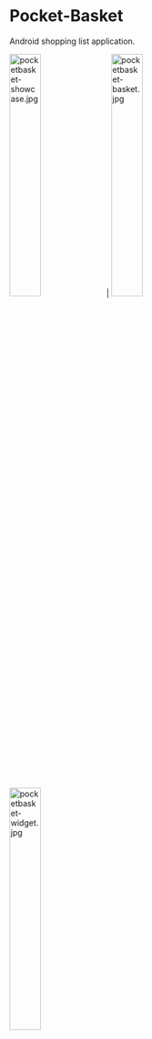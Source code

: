 # Pocket-Basket
Android shopping list application.

<img style="width:33%" src='https://s8.hostingkartinok.com/uploads/images/2020/02/d1a49351132581e09c2159696dab2373.jpg' alt='pocketbasket-showcase.jpg'  /> |
<img style="width:33%" src='https://s8.hostingkartinok.com/uploads/images/2020/02/7e6f10f6a1ba318da4482e234c3d22bb.jpg' alt='pocketbasket-basket.jpg'  />
<img style="width:33%" src='https://s8.hostingkartinok.com/uploads/images/2020/02/2f5e11c40134c1ffc4c3f493e6ddc486.jpg' alt='pocketbasket-widget.jpg'  />
